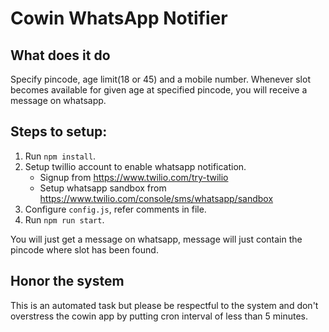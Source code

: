 # Cowin WhatsApp Notifier

## What does it do
Specify pincode, age limit(18 or 45) and a mobile number. Whenever slot becomes available for given age at specified pincode, you will receive a message on whatsapp.

## Steps to setup:

1. Run `npm install`.
2. Setup twillio account to enable whatsapp notification. 
    - Signup from https://www.twilio.com/try-twilio
    - Setup whatsapp sandbox from https://www.twilio.com/console/sms/whatsapp/sandbox 
3. Configure `config.js`, refer comments in file.
4. Run `npm run start`.

You will just get a message on whatsapp, message will just contain the pincode where slot has been found. 

## Honor the system
This is an automated task but please be respectful to the system and don't overstress the cowin app by putting cron interval of less than 5 minutes. 
